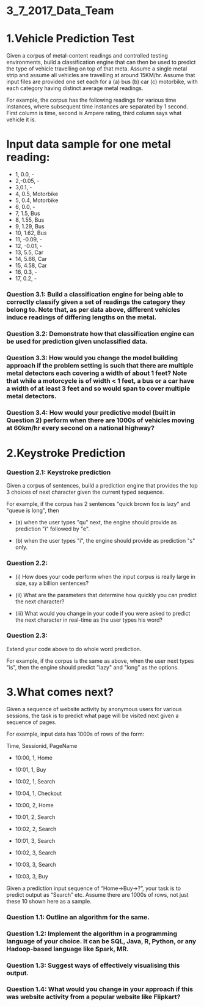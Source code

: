 # 3_7_2017_Data_Team

# 1.Vehicle Prediction Test

Given a corpus of metal-content readings and controlled testing environments, build a classification engine that can then be used to predict the type of vehicle travelling on top of that meta. Assume a single metal strip and assume all vehicles are travelling at around 15KM/hr. Assume that input files are provided one set each for a (a) bus (b) car (c) motorbike, with each category having distinct average metal readings.


For example, the corpus has the following readings for various time instances, where subsequent time instances are separated by 1 second. First column is time, second is Ampere rating, third column says what vehicle it is.


# Input data sample for one metal reading: 
* 1, 0.0, -
* 2,-0.05, -
* 3,0.1, -
* 4, 0.5, Motorbike
* 5, 0.4, Motorbike
* 6, 0.0, -
* 7, 1.5, Bus
* 8, 1.55, Bus
* 9, 1.29, Bus
* 10, 1.62, Bus
* 11, -0.09, -
* 12, -0.01, -
* 13, 5.5, Car
* 14, 5.66, Car
* 15, 4.58, Car
* 16, 0.3, -
* 17, 0.2, -


### Question 3.1: Build a classification engine for being able to correctly classify given a set of readings the category they belong to. Note that, as per data above, different vehicles induce readings of differing lengths on the metal.
 
### Question 3.2: Demonstrate how that classification engine can be used for prediction given unclassified data.
 
### Question 3.3: How would you change the model building approach if the problem setting is such that there are multiple metal detectors each covering a width of about 1 feet? Note that while a motorcycle is of width < 1 feet, a bus or a car have a width of at least 3 feet and so would span to cover multiple metal detectors.
 
### Question 3.4: How would your predictive model  (built in Question 2) perform when there are 1000s of vehicles moving at 60km/hr every second on a national highway? 





# 2.Keystroke Prediction

### Question 2.1: Keystroke prediction

Given a corpus of sentences, build a prediction engine that provides the top 3 choices of next character given the current typed sequence. 

For example, if the corpus has 2 sentences "quick brown fox is lazy" and "queue is long", then 

* (a) when the user types "qu" next, the engine should provide as prediction "i" followed by "e".

* (b) when the user types "i", the engine should provide as prediction "s" only.

 

### Question 2.2:

* (i) How does your code perform when the input corpus is really large in size, say a billion sentences?

* (ii) What are the parameters that determine how quickly you can predict the next character?

* (iii) What would you change in your code if you were asked to predict the next character in real-time as the user types his word?

 

### Question 2.3:

Extend your code above to do whole word prediction.

For example, if the corpus is the same as above, when the user next types "is", then the engine should predict "lazy" and "long" as the options. 



# 3.What comes next?

Given a sequence of website activity by anonymous users for various sessions, the task is to predict what page will be visited next given a sequence of pages.

 

For example, input data has 1000s of rows of the form:

 

Time, Sessionid, PageName

* 10:00, 1, Home

* 10:01, 1, Buy

* 10:02, 1, Search

* 10:04, 1, Checkout

* 10:00, 2, Home

* 10:01, 2, Search

* 10:02, 2, Search

* 10:01, 3, Search

* 10:02, 3, Search

* 10:03, 3, Search

* 10:03, 3, Buy

 

 

Given a prediction input sequence of “Home->Buy->?”, your task is to predict output as “Search” etc. Assume there are 1000s of rows, not just these 10 shown here as a sample.

 

### Question 1.1: Outline an algorithm for the same.

 

### Question 1.2: Implement the algorithm in a programming language of your choice. It can be SQL, Java, R, Python, or any Hadoop-based language like Spark, MR.

 

### Question 1.3: Suggest ways of effectively visualising this output.

 

### Question 1.4: What would you change in your approach if this was website activity from a popular website like Flipkart? 
